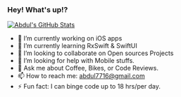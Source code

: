 ### Hey! What's up!?
[![Abdul's GitHub Stats](https://github-readme-stats.vercel.app/api?username=abdulrahim46&hide=issues&count_private=true&show_icons=true&theme=calm)](https://github.com/abdulrahim46/github-readme-stats)

<!-- <img align="right" src="https://github-readme-stats.vercel.app/api?username=abdulrahim46&show_icons=true&icon_color=CE1D2D&text_color=718096&bg_color=00000000&hide_title=true&hide_border=true" /> -->

- 🔭 I’m currently working on iOS apps
- 🌱 I’m currently learning RxSwift & SwiftUI
- 👯 I’m looking to collaborate on Open sources Projects
- 🤔 I’m looking for help with Mobile stuffs.
- 💬 Ask me about Coffee, Bikes, or Code Reviews.
- 📫 How to reach me: abdul7716@gmail.com
- ⚡ Fun fact: I can binge code up to 18 hrs/per day.



